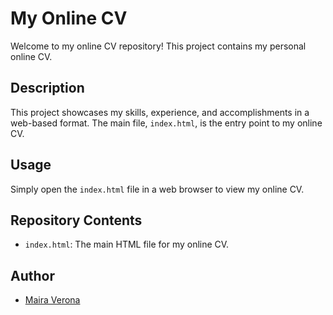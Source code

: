 # My Online CV

Welcome to my online CV repository! This project contains my personal online CV.

## Description

This project showcases my skills, experience, and accomplishments in a web-based format. 
The main file, `index.html`, is the entry point to my online CV.

## Usage

Simply open the `index.html` file in a web browser to view my online CV.

## Repository Contents

- `index.html`: The main HTML file for my online CV.

## Author

- [Maira Verona](https://github.com/mairaverona)
